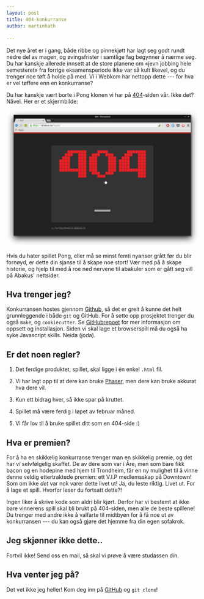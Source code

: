 ```yaml
---
layout: post
title: 404-konkurranse
author: martinhath

---
```


Det nye året er i gang, både ribbe og pinnekjøtt har lagt seg godt rundt nedre del av magen, og øvingsfrister i samtlige fag begynner å nærme seg.
Du har kanskje allerede innsett at de store planene om «jevn jobbing hele semesteret» fra forrige eksamensperiode ikke var så kult likevel, og du trenger noe tøft å holde på med.
Vi i Webkom har nettopp dette --- for hva er vel tøffere enn en konkurranse?

Du har kanskje vært borte i Pong klonen vi har på [404](http://www.abakus.no/hurrdurr)-siden vår.
Ikke det? Nåvel. Her er et skjermbilde: 

[![Nåværende 404-spill](/images/posts/2015-01-16-gammel-404.png)](http://www.abakus.no/hurrdurr)

Hvis du hater spillet Pong, eller må se minst femti nyanser grått før du blir fornøyd, er dette din sjanse til å skape noe stort!
Vær med på å skape historie, og hjelp til med å roe ned nervene til abakuler som er gått seg vill på Abakus' nettsider.

## Hva trenger jeg? 

Konkurransen hostes gjennom [Github](https://github.com/webkom/404-competition), så det er greit å kunne det helt grunnleggende i både `git` og GitHub.
For å sette opp prosjektet trenger du også `make`, og `cookiecutter`. Se [GitHubrepoet](https://github.com/webkom/404-competition) for mer informasjon om oppsett og installasjon.
Siden vi skal lage et browserspill må du også ha syke Javascript skills.
Neida (joda).

## Er det noen regler?
 1. Det ferdige produktet, spillet, skal ligge i én enkel `.html` fil.

 2. Vi har lagt opp til at dere kan bruke [Phaser](http://phaser.io/), men dere kan bruke akkurat hva dere vil.

 3. Kun ett bidrag hver, så ikke spar på kruttet.

 4. Spillet må være ferdig i løpet av februar måned.

 4. Vi får lov til å bruke spillet ditt som en 404-side :)


## Hva er premien?

For å ha en skikkelig konkurranse trenger man en skikkelig premie, og det har vi selvfølgelig skaffet.
De av dere som var i Åre, men som bare fikk bacon og en hodepine med hjem til Trondheim, får en
ny mulighet til å vinne denne veldig ettertraktede premien: ett V.I.P medlemsskap på Downtown!
Som om ikke _det_ var nok varer dette livet ut!
Ja, du leste riktig. Livet ut. For å lage et spill. Hvorfor leser du fortsatt dette?!

Ingen liker å skrive kode som aldri blir kjørt.
Derfor har vi bestemt at ikke bare vinnerens spill skal bli brukt på 404-siden, men alle de beste spillene!
Du trenger med andre ikke å valfarte til midtbyen for å få noe ut av konkurransen ---
du kan også gjøre det hjemme fra din egen sofakrok.

## Jeg skjønner ikke dette..

Fortvil ikke! Send oss en mail, så skal vi prøve å være studassen din.

## Hva venter jeg på?
Det vet ikke jeg heller! Kom deg inn på [GitHub](https://github.com/webkom/404-competition) og `git clone`!


